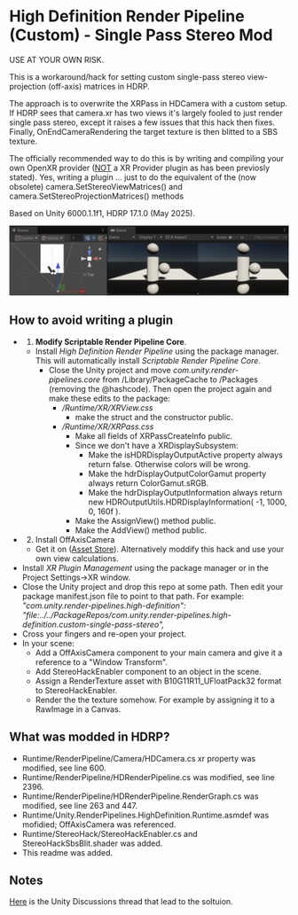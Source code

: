 # High Definition Render Pipeline (Custom) - Single Pass Stereo Mod

USE AT YOUR OWN RISK.

This is a workaround/hack for setting custom single-pass stereo view-projection (off-axis) matrices in HDRP.

The approach is to overwrite the XRPass in HDCamera with a custom setup. If HDRP sees that camera.xr has two views it's largely fooled to just render single pass stereo, except it raises a few issues that this hack then fixes. Finally, OnEndCameraRendering the target texture is then blitted to a SBS texture.

The officially recommended way to do this is by writing and compiling your own OpenXR provider ([NOT](https://discussions.unity.com/t/using-unity-xr-sdk-to-build-my-own-ar-plug-in/904304/13) a XR Provider plugin as has been previosly stated). Yes, writing a plugin ... just to do the equivalent of the (now obsolete) camera.SetStereoViewMatrices() and camera.SetStereoProjectionMatrices() methods

Based on Unity 6000.1.1f1, HDRP 17.1.0 (May 2025).

![HdrpCustomSinglePassStereo](https://github.com/cecarlsen/com.unity.render-pipelines.high-definition.custom-single-pass-stereo/blob/main/GithubImages~/HdrpCustomSinglePassStereo.png)

## How to avoid writing a plugin

- 1) **Modify Scriptable Render Pipeline Core**.
	- Install *High Definition Render Pipeline* using the package manager. This will automatically install *Scriptable Render Pipeline Core*.
		- Close the Unity project and move *com.unity.render-pipelines.core* from /Library/PackageCache to /Packages (removing the @hashcode). Then open the project again and make these edits to the package:
			- */Runtime/XR/XRView.css*
				- make the struct and the constructor public.
			- */Runtime/XR/XRPass.css*
				- Make all fields of XRPassCreateInfo public.
				- Since we don't have a XRDisplaySubsystem:
					- Make the isHDRDisplayOutputActive property always return false. Otherwise colors will be wrong.
					- Make the hdrDisplayOutputColorGamut property always return ColorGamut.sRGB.
					- Make the hdrDisplayOutputInformation always return new HDROutputUtils.HDRDisplayInformation( -1, 1000, 0, 160f ). 
				- Make the AssignView() method public.
				- Make the AddView() method public.
- 2) Install OffAxisCamera
	- Get it on ([Asset Store](https://assetstore.unity.com/packages/tools/camera/offaxiscamera-98991)). Alternatively moddify this hack and use your own view calculations.
- Install *XR Plugin Management* using the package manager or in the Project Settings->XR window.
- Close the Unity project and drop this repo at some path. Then edit your package manifest.json file to point to that path. For example: *"com.unity.render-pipelines.high-definition": "file:../../PackageRepos/com.unity.render-pipelines.high-definition.custom-single-pass-stereo",*
- Cross your fingers and re-open your project.
- In your scene:
	- Add a OffAxisCamera component to your main camera and give it a reference to a "Window Transform".
	- Add StereoHackEnabler component to an object in the scene.
	- Assign a RenderTexture asset with B10G11R11_UFloatPack32 format to StereoHackEnabler.
	- Render the the texture somehow. For example by assigning it to a RawImage in a Canvas.


## What was modded in HDRP?

- Runtime/RenderPipeline/Camera/HDCamera.cs xr property was modified, see line 600.
- Runtime/RenderPipeline/HDRenderPipeline.cs was modified, see line 2396.
- Runtime/RenderPipeline/HDRenderPipeline.RenderGraph.cs was modified, see line 263 and 447.
- Runtime/Unity.RenderPipelines.HighDefinition.Runtime.asmdef was mofidied; OffAxisCamera was referenced.
- Runtime/StereoHack/StereoHackEnabler.cs and StereoHackSbsBlit.shader was added.
- This readme was added.


## Notes

[Here](https://discussions.unity.com/t/custom-single-pass-stereo-matrices-in-hdrp-how) is the Unity Discussions thread that lead to the soltuion.

